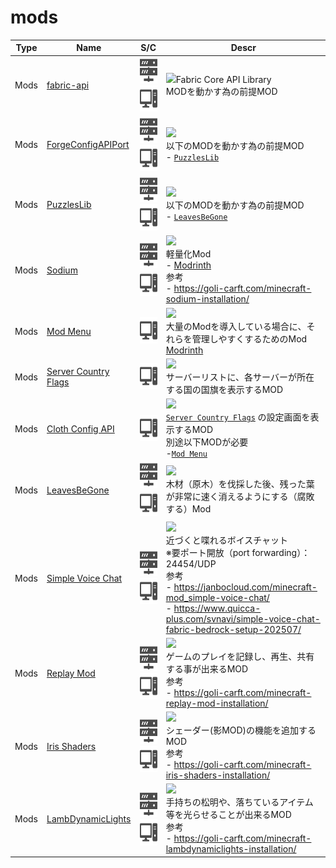 # mods

| Type | Name | S/C | Descr |
| :---: | --- | :---: | --- |
| Mods | [fabric-api](https://www.curseforge.com/minecraft/mc-mods/fabric-api) | [<img src="./docs/assets/sv.svg" style="height: 3em;" />](/) [<img src="./docs/assets/pc.svg" style="height: 3em;" />](/) | <img src="https://fabricmc.net/assets/logo.png" style="height: 3em;" />Fabric Core API Library<br>MODを動かす為の前提MOD |
| Mods | [ForgeConfigAPIPort](https://www.curseforge.com/minecraft/mc-mods/forge-config-api-port-fabric) | [<img src="./docs/assets/sv.svg" style="height: 3em;" />](/) [<img src="./docs/assets/pc.svg" style="height: 3em;" />](/) | [![](https://img.shields.io/badge/Compatible%201.20.9-00aa00?style=for-the-badge&logoColor=white)](/)<br>以下のMODを動かす為の前提MOD<br>- [`PuzzlesLib`](https://www.curseforge.com/minecraft/mc-mods/puzzles-lib) |
| Mods | [PuzzlesLib](https://www.curseforge.com/minecraft/mc-mods/puzzles-lib) | [<img src="./docs/assets/sv.svg" style="height: 3em;" />](/) [<img src="./docs/assets/pc.svg" style="height: 3em;" />](/) | [![](https://img.shields.io/badge/Compatible%201.20.9-00aa00?style=for-the-badge&logoColor=white)](/)<br>以下のMODを動かす為の前提MOD<br>- [`LeavesBeGone`](https://www.curseforge.com/minecraft/mc-mods/leaves-be-gone) |
| Mods | [Sodium](https://www.curseforge.com/minecraft/mc-mods/sodium) | [<img src="./docs/assets/sv.svg" style="height: 3em;" />](/) [<img src="./docs/assets/pc.svg" style="height: 3em;" />](/) | [![](https://img.shields.io/badge/Compatible%201.20.9-00aa00?style=for-the-badge&logoColor=white)](/)<br>軽量化Mod<br>- [Modrinth](https://modrinth.com/mod/sodium?version=1.21.8&loader=fabric)<br>参考<br>- https://goli-carft.com/minecraft-sodium-installation/ |
| Mods | [Mod Menu](https://www.curseforge.com/minecraft/mc-mods/modmenu) | [<img src="./docs/assets/pc.svg" style="height: 3em;" />](/) | [![](https://img.shields.io/badge/Not%20Compatible%201.20.9-FF0000?style=for-the-badge&logoColor=white)](/)<br>大量のModを導入している場合に、それらを管理しやすくするためのMod<br>[Modrinth](https://modrinth.com/mod/modmenu) |
| Mods | [Server Country Flags](https://www.curseforge.com/minecraft/mc-mods/server-country-flags) | [<img src="./docs/assets/pc.svg" style="height: 3em;" />](/) | [![](https://img.shields.io/badge/Not%20Compatible%201.20.9-FF0000?style=for-the-badge&logoColor=white)](/)<br>サーバーリストに、各サーバーが所在する国の国旗を表示するMOD |
| Mods | [Cloth Config API](https://www.curseforge.com/minecraft/mc-mods/cloth-config) | [<img src="./docs/assets/pc.svg" style="height: 3em;" />](/) | [![](https://img.shields.io/badge/Compatible%201.20.9-00aa00?style=for-the-badge&logoColor=white)](/)<br>[`Server Country Flags`](https://www.curseforge.com/minecraft/mc-mods/server-country-flags) の設定画面を表示するMOD<br>別途以下MODが必要<br>-[`Mod Menu`](https://modrinth.com/mod/modmenu)  |
| Mods | [LeavesBeGone](https://www.curseforge.com/minecraft/mc-mods/leaves-be-gone) | [<img src="./docs/assets/sv.svg" style="height: 3em;" />](/) [<img src="./docs/assets/pc.svg" style="height: 3em;" />](/) | [![](https://img.shields.io/badge/Compatible%201.20.9-00aa00?style=for-the-badge&logoColor=white)](/)<br>木材（原木）を伐採した後、残った葉が非常に速く消えるようにする（腐敗する）Mod |
| Mods | [Simple Voice Chat](https://www.curseforge.com/minecraft/mc-mods/simple-voice-chat) | [<img src="./docs/assets/sv.svg" style="height: 3em;" />](/) [<img src="./docs/assets/pc.svg" style="height: 3em;" />](/) | [![](https://img.shields.io/badge/Compatible%201.20.9-00aa00?style=for-the-badge&logoColor=white)](/)<br>近づくと喋れるボイスチャット<br>※要ポート開放（port forwarding）：24454/UDP<br>参考<br>- https://janbocloud.com/minecraft-mod_simple-voice-chat/<br>- https://www.quicca-plus.com/svnavi/simple-voice-chat-fabric-bedrock-setup-202507/ |
| Mods | [Replay Mod](https://www.replaymod.com/download/) | [<img src="./docs/assets/sv.svg" style="height: 3em;" />](/) [<img src="./docs/assets/pc.svg" style="height: 3em;" />](/) | [![](https://img.shields.io/badge/Compatible%201.20.9-00aa00?style=for-the-badge&logoColor=white)](/)<br>ゲームのプレイを記録し、再生、共有する事が出来るMOD<br>参考<br>- https://goli-carft.com/minecraft-replay-mod-installation/ |
| Mods | [Iris Shaders](https://www.curseforge.com/minecraft/mc-mods/irisshaders) | [<img src="./docs/assets/sv.svg" style="height: 3em;" />](/) [<img src="./docs/assets/pc.svg" style="height: 3em;" />](/) | [![](https://img.shields.io/badge/Compatible%201.20.9-00aa00?style=for-the-badge&logoColor=white)](/)<br>シェーダー(影MOD)の機能を追加するMOD<br>参考<br>- https://goli-carft.com/minecraft-iris-shaders-installation/ |
| Mods | [LambDynamicLights](https://www.curseforge.com/minecraft/mc-mods/lambdynamiclights) | [<img src="./docs/assets/sv.svg" style="height: 3em;" />](/) [<img src="./docs/assets/pc.svg" style="height: 3em;" />](/) | [![](https://img.shields.io/badge/Compatible%201.20.9-00aa00?style=for-the-badge&logoColor=white)](/)<br>手持ちの松明や、落ちているアイテム等を光らせることが出来るMOD<br>参考<br>- https://goli-carft.com/minecraft-lambdynamiclights-installation/ |
